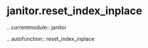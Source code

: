 janitor.reset\_index\_inplace
=============================

.. currentmodule:: janitor

.. autofunction:: reset_index_inplace
